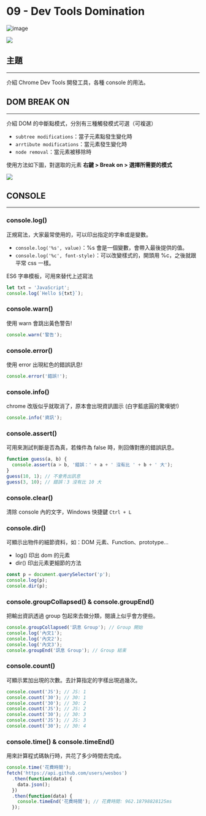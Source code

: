 # 09 - Dev Tools Domination

![image](https://img.shields.io/badge/JavaScript30-exercise-brightgreen.svg)

![](https://images2.imgbox.com/22/a0/HT8FOctz_o.jpg)

## 主題

---

介紹 Chrome Dev Tools 開發工具，各種 console 的用法。

## DOM BREAK ON

---

介紹 DOM 的中斷點模式，分別有三種觸發模式可選（可複選）

- `subtree modifications`：當子元素點發生變化時
- `arrtibute modifications`：當元素發生變化時
- `node removal`：當元素被移除時

使用方法如下圖，對選取的元素 **右鍵 > Break on > 選擇所需要的模式**

![](https://images2.imgbox.com/cd/11/5O1k0noV_o.jpg)

## CONSOLE

---

### console.log()

正規寫法，大家最常使用的，可以印出指定的字串或是變數。

- `console.log('%s', value)`：%s 會是一個變數，會帶入最後提供的值。
- `console.log('%c', font-style)`：可以改變樣式的，開頭用 %c，之後就跟平常 css 一樣。

ES6 字串模板，可用來替代上述寫法

```js
let txt = 'JavaScript';
console.log(`Hello ${txt}`);
```

### console.warn()

使用 warn 會跳出黃色警告!

```js
console.warn('警告');
```

### console.error()

使用 error 出現紅色的錯誤訊息!

```js
console.error('錯誤!');
```

### console.info()

chrome 改版似乎就取消了，原本會出現資訊圖示 (白字藍底圓的驚嘆號!)

```js
console.info('資訊');
```

### console.assert()

可用來測試判斷是否為真，若條件為 false 時，則回傳對應的錯誤訊息。

```js
function guess(a, b) {
  console.assert(a > b, '錯誤：' + a + ' 沒有比 ' + b + ' 大');
}
guess(10, 1); // 不會秀出訊息
guess(3, 10); // 錯誤：3 沒有比 10 大
```

### console.clear()

清除 console 內的文字，Windows 快捷鍵 `Ctrl + L`

### console.dir()

可顯示出物件的細節資料，如：DOM 元素、Function、prototype...

- log() 印出 dom 的元素
- dir() 印出元素更細節的方法

```js
const p = document.querySelector('p');
console.log(p);
console.dir(p);
```

### console.groupCollapsed() & console.groupEnd()

把輸出資訊透過 group 包起來去做分類，閱讀上似乎會方便些。

```js
console.groupCollapsed('訊息 Group'); // Group 開始
console.log('內文1');
console.log('內文2');
console.log('內文3');
console.groupEnd('訊息 Group'); // Group 結束
```

### console.count()

可顯示累加出現的次數。去計算指定的字樣出現過幾次。

```js
console.count('JS'); // JS: 1
console.count('30'); // 30: 1
console.count('30'); // 30: 2
console.count('JS'); // JS: 2
console.count('30'); // 30: 3
console.count('JS'); // JS: 3
console.count('30'); // 30: 4
```

### console.time() & console.timeEnd()

用來計算程式碼執行時，共花了多少時間去完成。

```js
console.time('花費時間');
fetch('https://api.github.com/users/wesbos')
  .then(function(data) {
    data.json();
  })
  .then(function(data) {
    console.timeEnd('花費時間'); // 花費時間: 962.18798828125ms
  });
```
